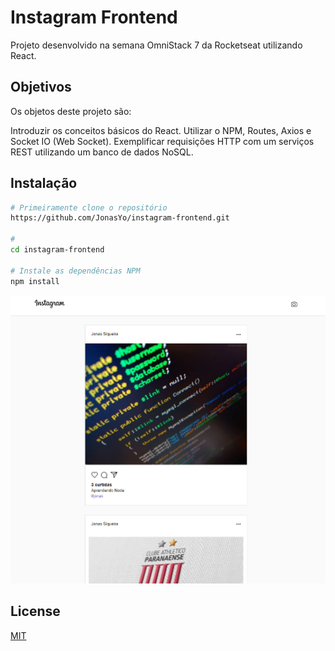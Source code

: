 # Instagram Frontend

Projeto desenvolvido na semana OmniStack 7 da Rocketseat utilizando React.

## Objetivos

Os objetos deste projeto são:

Introduzir os conceitos básicos do React.
Utilizar o NPM, Routes, Axios e Socket IO (Web Socket).
Exemplificar requisições HTTP com um serviços REST utilizando um banco de dados NoSQL.

## Instalação

```bash
# Primeiramente clone o repositório 
https://github.com/JonasYo/instagram-frontend.git

# 
cd instagram-frontend

# Instale as dependências NPM
npm install
```

![Image01](other_files/screenshot_feed.png) 


## License
[MIT](https://choosealicense.com/licenses/mit/)
